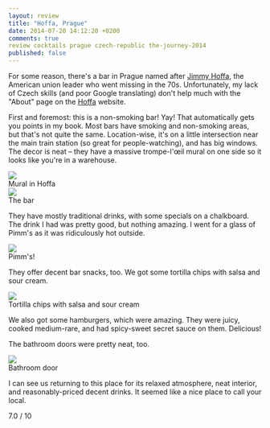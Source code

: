 ```yaml
---
layout: review
title: "Hoffa, Prague"
date: 2014-07-20 14:12:20 +0200
comments: true
review cocktails prague czech-republic the-journey-2014
published: false
---
```


<div itemprop="description">

  <p>For some reason, there's a bar in Prague named after <a href="http://en.wikipedia.org/wiki/Jimmy_Hoffa">Jimmy Hoffa</a>, the American union leader who went missing in the 70s. Unfortunately, my lack of Czech skills (and poor Google translating) don't help much with the "About" page on the <a href="http://hoffa.cz"><span itemprop="itemreviewed">Hoffa</span></a> website.</p>

  <p>First and foremost: this is a non-smoking bar! Yay! That automatically gets you points in my book. Most bars have smoking and non-smoking areas, but that's not quite the same. Location-wise, it's on a little intersection near the main train station (so great for people-watching), and has big windows. The decor is neat – they have a massive trompe-l'œil mural on one side so it looks like you're in a warehouse.</p>

  <div class="img">
    <img src="/images/the-journey/prague/cocktails/hoffa-mural.jpg">
    <div class="alt">Mural in Hoffa</div>
  </div>

  <div class="img">
    <img src="/images/the-journey/prague/cocktails/hoffa-bar.jpg">
    <div class="alt">The bar</div>
  </div>

  <p>They have mostly traditional drinks, with some specials on a chalkboard. The drink I had was pretty good, but nothing amazing. I went for a glass of Pimm's as it was ridiculously hot outside.</p>

  <div class="img">
    <img src="/images/the-journey/prague/cocktails/hoffa-pimms.jpg">
    <div class="alt">Pimm's!</div>
  </div>

  <p>They offer decent bar snacks, too. We got some tortilla chips with salsa and sour cream.</p>

  <div class="img">
    <img src="/images/the-journey/prague/cocktails/hoffa-tortillas.jpg">
    <div class="alt">Tortilla chips with salsa and sour cream</div>
  </div>

  <p>We also got some hamburgers, which were amazing. They were juicy, cooked medium-rare, and had spicy-sweet secret sauce on them. Delicious!</p>

  <p>The bathroom doors were pretty neat, too.</p>

  <div class="img">
    <img src="/images/the-journey/prague/cocktails/hoffa-bathroom.jpg">
    <div class="alt">Bathroom door</div>
  </div>

  <p><span itemprop="summary">I can see us returning to this place for its relaxed atmosphere, neat interior, and reasonably-priced decent drinks. It seemed like a nice place to call your local.</span></p>

  <p class="score">
    <span itemprop="rating" itemscope itemtype="http://data-vocabulary.org/Rating">
      <span itemprop="value">7.0</span> 
      <meta itemprop="best" content="10"/> / 10
    </span> 
  </p>
  
</div>